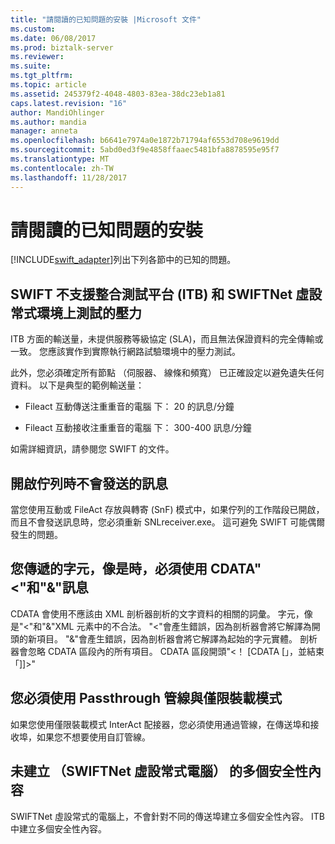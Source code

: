 ```yaml
---
title: "請閱讀的已知問題的安裝 |Microsoft 文件"
ms.custom: 
ms.date: 06/08/2017
ms.prod: biztalk-server
ms.reviewer: 
ms.suite: 
ms.tgt_pltfrm: 
ms.topic: article
ms.assetid: 245379f2-4048-4803-83ea-38dc23eb1a81
caps.latest.revision: "16"
author: MandiOhlinger
ms.author: mandia
manager: anneta
ms.openlocfilehash: b6641e7974a0e1872b71794af6553d708e9619dd
ms.sourcegitcommit: 5abd0ed3f9e4858ffaaec5481bfa8878595e95f7
ms.translationtype: MT
ms.contentlocale: zh-TW
ms.lasthandoff: 11/28/2017
---
```

# <a name="read-the-installation-known-issues"></a>請閱讀的已知問題的安裝
[!INCLUDE[swift_adapter](../../includes/swift-adapter-md.md)]列出下列各節中的已知的問題。  
  
## <a name="swift-does-not-support-stress-testing-on-integration-test-bed-itb-and-swiftnet-stub-environment"></a>SWIFT 不支援整合測試平台 (ITB) 和 SWIFTNet 虛設常式環境上測試的壓力  
 ITB 方面的輸送量，未提供服務等級協定 (SLA)，而且無法保證資料的完全傳輸或一致。 您應該實作到實際執行網路試驗環境中的壓力測試。  
  
 此外，您必須確定所有節點 （伺服器、 線條和頻寬） 已正確設定以避免遺失任何資料。 以下是典型的範例輸送量：  
  
-   Fileact 互動傳送注重重音的電腦 下： 20 的訊息/分鐘  
  
-   Fileact 互動接收注重重音的電腦 下： 300-400 訊息/分鐘  
  
 如需詳細資訊，請參閱您 SWIFT 的文件。  
  
## <a name="messages-not-pushed-when-queue-is-open"></a>開啟佇列時不會發送的訊息  
 當您使用互動或 FileAct 存放與轉寄 (SnF) 模式中，如果佇列的工作階段已開啟，而且不會發送訊息時，您必須重新 SNLreceiver.exe。 這可避免 SWIFT 可能偶爾發生的問題。  
  
## <a name="you-must-use-cdata-when-passing-characters-like--and--in-message"></a>您傳遞的字元，像是時，必須使用 CDATA"<"和"&"訊息  
 CDATA 會使用不應該由 XML 剖析器剖析的文字資料的相關的詞彙。  字元，像是"<"和"&"XML 元素中的不合法。 "<"會產生錯誤，因為剖析器會將它解譯為開頭的新項目。 "&"會產生錯誤，因為剖析器會將它解譯為起始的字元實體。 剖析器會忽略 CDATA 區段內的所有項目。 CDATA 區段開頭"\<！ [CDATA [」，並結束 「]]\>"  
  
## <a name="you-must-use-passthrough-pipelines-with-payload-only-mode"></a>您必須使用 Passthrough 管線與僅限裝載模式  
 如果您使用僅限裝載模式 InterAct 配接器，您必須使用通過管線，在傳送埠和接收埠，如果您不想要使用自訂管線。  
  
## <a name="multiple-security-contexts-not-created-swiftnet-stub-computer"></a>未建立 （SWIFTNet 虛設常式電腦） 的多個安全性內容  
 SWIFTNet 虛設常式的電腦上，不會針對不同的傳送埠建立多個安全性內容。 ITB 中建立多個安全性內容。